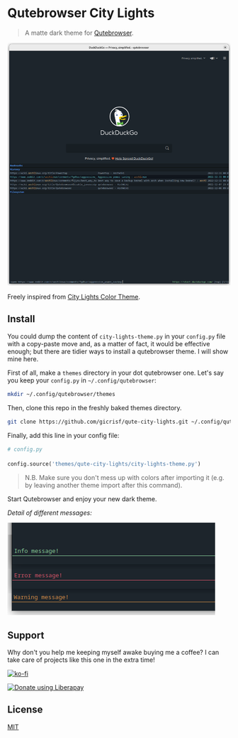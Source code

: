 # Qutebrowser City Lights

> A matte dark theme for [Qutebrowser](https://www.qutebrowser.org/index.html).

![screenshot](screenshot.png)

Freely inspired from [City Lights Color Theme](http://citylights.xyz/).

## Install
You could dump the content of `city-lights-theme.py` in your `config.py` file with a copy-paste move and, as a matter of fact, it would be effective enough; but there are tidier ways to install a qutebrowser theme. I will show mine here.

First of all, make a `themes` directory in your dot qutebrowser one. 
Let's say you keep your `config.py` in `~/.config/qutebrowser`:

``` sh
mkdir ~/.config/qutebrowser/themes
```

Then, clone this repo in the freshly baked themes directory.

``` sh
git clone https://github.com/gicrisf/qute-city-lights.git ~/.config/qutebrowser/themes/qute-city-lights
```

Finally, add this line in your config file:

``` python
# config.py

config.source('themes/qute-city-lights/city-lights-theme.py')
```

> N.B. Make sure you don't mess up with colors after importing it (e.g. by leaving another theme import after this command).

Start Qutebrowser and enjoy your new dark theme.

_Detail of different messages:_

![Screenshots of different messages](messages-screenshots.png)

## Support
Why don't you help me keeping myself awake buying me a coffee?
I can take care of projects like this one in the extra time!

[![ko-fi](https://ko-fi.com/img/githubbutton_sm.svg)](https://ko-fi.com/V7V425BFU)

<a href="https://liberapay.com/gicrisf/donate"><img alt="Donate using Liberapay" src="https://liberapay.com/assets/widgets/donate.svg"></a>

## License
[MIT](https://github.com/gicrisf/qute-city-lights/blob/main/LICENSE)
